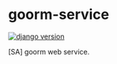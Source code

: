 # goorm-service
[![django version](https://img.shields.io/badge/django-3.0.6-blue)](https://www.djangoproject.com/)

[SA] goorm web service.

